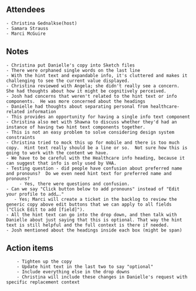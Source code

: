 ##  Attendees
	- Christina Gednalkse(host)
	- Samara Strauss
	- Marci McGuire

## Notes
	- Christina put Danielle's copy into Sketch files
	- There were orphaned single words on the last line
	- With the hint text and expandable info, it's cluttered and makes it challenging to see the current value displayed.
	- Christina reviewed with Angela; she didn't really see a concern.  She had thoughts about how it might be cognitively perceived.   
	- Josh had concerns that weren't related to the hint text or info components.  He was more concerned about the headings
	- Danielle had thoughts about separating personal from healthcare-related information
	- This provides an opportunity for having a single info text component
	- Christina also met with Shawna to discuss whether they'd had an instance of having two hint text components together.
	- This is not an easy problem to solve considering design system constraints
	- Christina tried to mock this up for mobile and there is too much copy.  Hint text really should be a line or so.  Not sure how this is going to work with the content we have.
	- We have to be careful with the Healthcare info heading, because it can suggest that info is only used by VHA.
	- Testing question - did people have confusion about preferred name and pronouns?  Do we even need hint text for preferred name and pronouns? 
		 - Yes, there were questions and confusion.
	- Can we say "Click button below to add pronouns" instead of "Edit your profile to add…."
	   - Yes; Marci will create a ticket in the backlog to review the generic copy above edit buttons that we can apply to all fields ("Click Edit to add [field]").
	- All the hint text can go into the drop down, and then talk with Danielle about just saying that this is optional. That way the hint text is still helpful and the full context is there if needed.
	- Josh mentioned about the headings inside each box (might be span)

## Action items 
		- Tighten up the copy
		- Update hint text in the last two to say "optional"
		- Include everything else in the drop downs
		- Christina will include these changes in Danielle's request with specific replacement context
